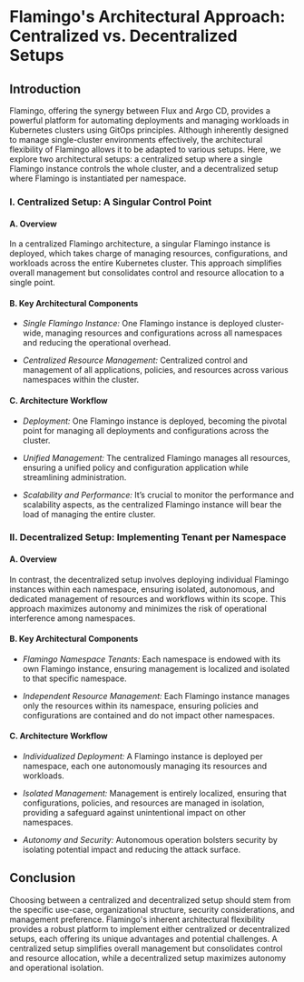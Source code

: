 # Flamingo's Architectural Approach: Centralized vs. Decentralized Setups

## Introduction

Flamingo, offering the synergy between Flux and Argo CD, provides a powerful platform for automating deployments and managing workloads in Kubernetes clusters using GitOps principles. Although inherently designed to manage single-cluster environments effectively, the architectural flexibility of Flamingo allows it to be adapted to various setups. Here, we explore two architectural setups: a centralized setup where a single Flamingo instance controls the whole cluster, and a decentralized setup where Flamingo is instantiated per namespace.

### I. Centralized Setup: A Singular Control Point

#### A. Overview
In a centralized Flamingo architecture, a singular Flamingo instance is deployed, which takes charge of managing resources, configurations, and workloads across the entire Kubernetes cluster. This approach simplifies overall management but consolidates control and resource allocation to a single point.

#### B. Key Architectural Components
- *Single Flamingo Instance:* One Flamingo instance is deployed cluster-wide, managing resources and configurations across all namespaces and reducing the operational overhead.

- *Centralized Resource Management:* Centralized control and management of all applications, policies, and resources across various namespaces within the cluster.

#### C. Architecture Workflow

- *Deployment:* One Flamingo instance is deployed, becoming the pivotal point for managing all deployments and configurations across the cluster.

- *Unified Management:* The centralized Flamingo manages all resources, ensuring a unified policy and configuration application while streamlining administration.

- *Scalability and Performance:* It’s crucial to monitor the performance and scalability aspects, as the centralized Flamingo instance will bear the load of managing the entire cluster.

### II. Decentralized Setup: Implementing Tenant per Namespace

#### A. Overview

In contrast, the decentralized setup involves deploying individual Flamingo instances within each namespace, ensuring isolated, autonomous, and dedicated management of resources and workflows within its scope. This approach maximizes autonomy and minimizes the risk of operational interference among namespaces.

#### B. Key Architectural Components

- *Flamingo Namespace Tenants:* Each namespace is endowed with its own Flamingo instance, ensuring management is localized and isolated to that specific namespace.

- *Independent Resource Management:* Each Flamingo instance manages only the resources within its namespace, ensuring policies and configurations are contained and do not impact other namespaces.

#### C. Architecture Workflow

- *Individualized Deployment:* A Flamingo instance is deployed per namespace, each one autonomously managing its resources and workloads.

- *Isolated Management:* Management is entirely localized, ensuring that configurations, policies, and resources are managed in isolation, providing a safeguard against unintentional impact on other namespaces.

- *Autonomy and Security:* Autonomous operation bolsters security by isolating potential impact and reducing the attack surface.

## Conclusion

Choosing between a centralized and decentralized setup should stem from the specific use-case, organizational structure, security considerations, and management preference. Flamingo's inherent architectural flexibility provides a robust platform to implement either centralized or decentralized setups, each offering its unique advantages and potential challenges. A centralized setup simplifies overall management but consolidates control and resource allocation, while a decentralized setup maximizes autonomy and operational isolation.
